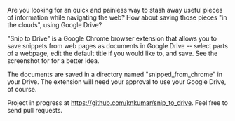 Are you looking for an quick and painless way to stash away useful
pieces of information while navigating the web?  How about saving
those pieces "in the clouds", using Google Drive?

"Snip to Drive" is a Google Chrome browser extension that allows you
to save snippets from web pages as documents in Google Drive -- select
parts of a webpage, edit the default title if you would like to, and
save.  See the screenshot for for a better idea.

The documents are saved in a directory named "snipped_from_chrome" in
your Drive.  The extension will need your approval to use your Google
Drive, of course.

Project in progress at https://github.com/knkumar/snip_to_drive.  Feel
free to send pull requests.
